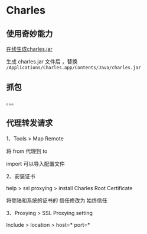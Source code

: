 # Charles

## 使用奇妙能力

[在线生成charles.jar ](https://www.zzzmode.com/mytools/charles/)

生成 charles.jar 文件后 ，替换 `/Applications/Charles.app/Contents/Java/charles.jar`



## 抓包

。。。

## 代理转发请求

1、Tools > Map Remote

将 from 代理到 to

import 可以导入配置文件



2、安装证书

help > ssl proxying > install Charles Root Certificate

将登陆和系统的证书的 信任修改为 始终信任



3、Proxying > SSL Proxying setting

Include > location > host=* port=*